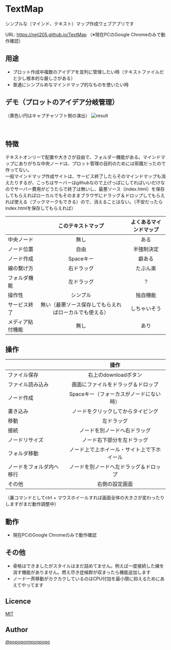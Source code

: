 TextMap
====
シンプルな（マインド、テキスト）マップ作成ウェブアプリです
  
URL: <https://neji205.github.io/TextMap>  （※現在PCのGoogle Chromeのみで動作確認）
  
  
  

## 用途
* プロット作成中複数のアイデアを並列に管理したい時（テキストファイルだと少し根本的な厳しさがある）
* 普通にシンプルめなマインドマップ的なものを使いたい時


## デモ（プロットのアイデア分岐管理）  

（黄色い円はキャプチャソフト側の演出）
![result](https://github.com/neji205/TextMap/blob/master/example.gif)


  
    
  
  
　  

## 特徴
テキストオンリーで配置や大きさが自由で、フォルダー機能がある。マインドマップにありがちな中央ノードは、プロット管理の目的のためには邪魔だったので作ってない。  
一般マインドマップ作成サイトは、サービス終了したらそのマインドマップも消えたりするが、こっちはサーバーはgithubなので上げっぱにしてればいいだけなのでサーバー費用がどうたらで終了は無いし、最悪ソース（index.html）を保存してもらえればローカルでもそのままブラウザにドラッグ＆ドロップしてもらえれば使える（ブックマークもできる）ので、消えることはない。（不安だったらindex.htmlを保存してもらえれば）

|          | このテキストマップ | よくあるマインドマップ |
|:---------|:------------:|:------------:|
| 中央ノード | 無し | ある |
| ノード位置 | 自由 | 半強制決定 |
| ノード作成 | Spaceキー | 癖ある |
| 線の繋げ方 | 右ドラッグ | たぶん楽 |
| フォルダ機能 | 左ドラッグ | ？ |
| 操作性 | シンプル | 独自機能 |
| サービス終了 | 無い（最悪ソース保存してもらえればローカルでも使える） | しちゃいそう |
| メディア貼付機能 | 無し | あり |
  
  
## 操作

|| 操作 |
|:---------|:------------:|
| ファイル保存 | 右上のdownloadボタン |
| ファイル読み込み | 画面にファイルをドラッグ＆ドロップ |
| ノード作成 | Spaceキー（フォーカスがノードにない時） |
| 書き込み | ノードをクリックしてからタイピング |
| 移動 | 左ドラッグ |
| 接続 | ノードを別ノードへ右ドラッグ |
| ノードリサイズ | ノード右下部分を左ドラッグ |
| フォルダ移動| ノード上で上ホイール・サイト上で下ホイール | 
| ノードをフォルダ内へ移行| ノードを別ノードへ左ドラッグ＆ドロップ | 
| その他| 右側の設定画面 | 

（裏コマンドとしてctrl + マウスホイールすれば画面全体の大きさが変わったりしますがまだ動作調整中）



## 動作
* 現在PCのGoogle Chromeのみで動作確認



## その他
* 骨格はできましたがスタイルはまだ詰めてません。例えば一度接続した線を消す機能がありません。燃え尽き症候群が収まったら機能追加します
* ノード一斉移動がカクカクしているのはCPU付加を最小限に抑えるためにあえてやってます


## Licence
[MIT](https://github.com/tcnksm/tool/blob/master/LICENCE)


## Author
[@popoponnponpopo](https://twitter.com/popoponnponpopo)
